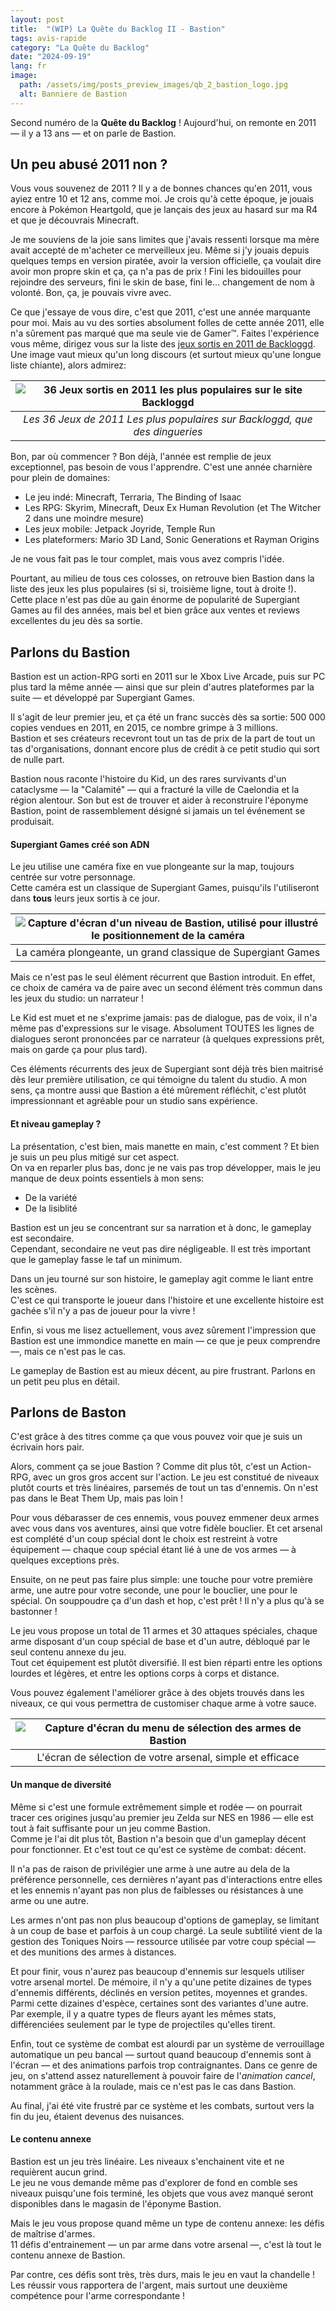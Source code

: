 ```yaml
---
layout: post
title:  "(WIP) La Quête du Backlog II - Bastion"
tags: avis-rapide
category: "La Quête du Backlog"
date: "2024-09-19"
lang: fr
image:
  path: /assets/img/posts_preview_images/qb_2_bastion_logo.jpg
  alt: Banniere de Bastion
---
```


Second numéro de la **Quête du Backlog** ! Aujourd'hui, on remonte en 2011 &mdash; il y a 13 ans &mdash; et on parle de Bastion.

## Un peu abusé 2011 non ?

Vous vous souvenez de 2011 ? Il y a de bonnes chances qu'en 2011, vous ayiez entre 10 et 12 ans, comme moi. Je crois qu'à cette époque, je jouais encore à Pokémon Heartgold, que je lançais des jeux au hasard sur ma R4 et que je découvrais Minecraft. 

Je me souviens de la joie sans limites que j'avais ressenti lorsque ma mère avait accepté de m'acheter ce merveilleux jeu. Même si j'y jouais depuis quelques temps en version piratée, avoir la version officielle, ça voulait dire avoir mon propre skin et ça, ça n'a pas de prix ! Fini les bidouilles pour rejoindre des serveurs, fini le skin de base, fini le... changement de nom à volonté. Bon, ça, je pouvais vivre avec.

Ce que j'essaye de vous dire, c'est que 2011, c'est une année marquante pour moi. Mais au vu des sorties absolument folles de cette année 2011, elle n'a sûrement pas marqué que ma seule vie de Gamer™. Faites l'expérience vous même, dirigez vous sur la liste des [jeux sortis en 2011 de Backloggd](https://www.backloggd.com/games/lib/played/release_year_custom:2011). Une image vaut mieux qu'un long discours (et surtout mieux qu'une longue liste chiante), alors admirez:

|![36 Jeux sortis en 2011 les plus populaires sur le site Backloggd](/assets/img/articles/qb_2_bastion/50_most_popular_2011_games.png)|
|:--:|
| *Les 36 Jeux de 2011 Les plus populaires sur Backloggd, que des dingueries* |

Bon, par où commencer ? Bon déjà, l'année est remplie de jeux exceptionnel, pas besoin de vous l'apprendre. C'est une année charnière pour plein de domaines:
- Le jeu indé: Minecraft, Terraria, The Binding of Isaac
- Les RPG: Skyrim, Minecraft, Deux Ex Human Revolution (et The Witcher 2 dans une moindre mesure)
- Les jeux mobile: Jetpack Joyride, Temple Run
- Les plateformers: Mario 3D Land, Sonic Generations et Rayman Origins

Je ne vous fait pas le tour complet, mais vous avez compris l'idée.

Pourtant, au milieu de tous ces colosses, on retrouve bien Bastion dans la liste des jeux les plus populaires (si si, troisième ligne, tout à droite !).  
Cette place n'est pas dûe au gain énorme de popularité de Supergiant Games au fil des années, mais bel et bien grâce aux ventes et reviews excellentes du jeu dès sa sortie. 

## Parlons du Bastion

Bastion est un action-RPG sorti en 2011 sur le Xbox Live Arcade, puis sur PC plus tard la même année &mdash; ainsi que sur plein d'autres plateformes par la suite &mdash; et développé par Supergiant Games.   

Il s'agit de leur premier jeu, et ça été un franc succès dès sa sortie: 500 000 copies vendues en 2011, en 2015, ce nombre grimpe à 3 millions.  
Bastion et ses créateurs recevront tout un tas de prix de la part de tout un tas d'organisations, donnant encore plus de crédit à ce petit studio qui sort de nulle part.

Bastion nous raconte l'histoire du Kid, un des rares survivants d'un cataclysme &mdash; la "Calamité" &mdash; qui a fracturé la ville de Caelondia et la région alentour.
Son but est de trouver et aider à reconstruire l'éponyme Bastion, point de rassemblement désigné si jamais un tel événement se produisait.

#### Supergiant Games créé son ADN

Le jeu utilise une caméra fixe en vue plongeante sur la map, toujours centrée sur votre personnage.  
Cette caméra est un classique de Supergiant Games, puisqu'ils l'utiliseront dans **tous** leurs jeux sortis à ce jour.

|![Capture d'écran d'un niveau de Bastion, utilisé pour illustré le positionnement de la caméra](/assets/img/articles/qb_2_bastion/gameplay.jpg)|
|:--:|
| La caméra plongeante, un grand classique de Supergiant Games |

Mais ce n'est pas le seul élément récurrent que Bastion introduit.
En effet, ce choix de caméra va de paire avec un second élément très commun dans les jeux du studio: un narrateur !

Le Kid est muet et ne s'exprime jamais: pas de dialogue, pas de voix, il n'a même pas d'expressions sur le visage.
Absolument TOUTES les lignes de dialogues seront prononcées par ce narrateur (à quelques expressions prêt, mais on garde ça pour plus tard).

Ces éléments récurrents des jeux de Supergiant sont déjà très bien maitrisé dès leur première utilisation, ce qui témoigne du talent du studio.
A mon sens, ça montre aussi que Bastion a été mûrement réfléchit, c'est plutôt impressionnant et agréable pour un studio sans expérience.

#### Et niveau gameplay ?

La présentation, c'est bien, mais manette en main, c'est comment ? Et bien je suis un peu plus mitigé sur cet aspect.  
On va en reparler plus bas, donc je ne vais pas trop développer, mais le jeu manque de deux points essentiels à mon sens:
- De la variété
- De la lisiblité

Bastion est un jeu se concentrant sur sa narration et à donc, le gameplay est secondaire.  
Cependant, secondaire ne veut pas dire négligeable. Il est très important que le gameplay fasse le taf un minimum. 

Dans un jeu tourné sur son histoire, le gameplay agit comme le liant entre les scènes.  
C'est ce qui transporte le joueur dans l'histoire et une excellente histoire est gachée s'il n'y a pas de joueur pour la vivre !

Enfin, si vous me lisez actuellement, vous avez sûrement l'impression que Bastion est une immondice manette en main 
&mdash; ce que je peux comprendre &mdash;, mais ce n'est pas le cas.

Le gameplay de Bastion est au mieux décent, au pire frustrant. Parlons en un petit peu plus en détail.

## Parlons de Baston

C'est grâce à des titres comme ça que vous pouvez voir que je suis un écrivain hors pair.

Alors, comment ça se joue Bastion ? Comme dit plus tôt, c'est un Action-RPG, avec un gros gros accent sur l'action.
Le jeu est constitué de niveaux plutôt courts et très linéaires, parsemés de tout un tas d'ennemis. On n'est pas dans le Beat Them Up, mais pas loin !

Pour vous débarasser de ces ennemis, vous pouvez emmener deux armes avec vous dans vos aventures, ainsi que votre fidèle bouclier.
Et cet arsenal est complété d'un coup spécial dont le choix est restreint à votre équipement &mdash; chaque coup spécial étant lié à une de vos armes &mdash; à quelques exceptions près.

Ensuite, on ne peut pas faire plus simple: une touche pour votre première arme, une autre pour votre seconde, une pour le bouclier, une pour le spécial. On souppoudre ça d'un dash et hop, c'est prêt ! Il n'y a plus qu'à se bastonner !

Le jeu vous propose un total de 11 armes et 30 attaques spéciales, chaque arme disposant d'un coup spécial de base et d'un autre, débloqué par le seul contenu annexe du jeu.  
Tout cet équipement est plutôt diversifié. Il est bien réparti entre les options lourdes et légères, et entre les options corps à corps et distance.

Vous pouvez également l'améliorer grâce à des objets trouvés dans les niveaux, ce qui vous permettra de customiser chaque arme à votre sauce.

| ![Capture d'écran du menu de sélection des armes de Bastion](/assets/img/articles/qb_2_bastion/arsenal.jpg) |
|:--:|
| L'écran de sélection de votre arsenal, simple et efficace |


#### Un manque de diversité

Même si c'est une formule extrêmement simple et rodée &mdash; on pourrait tracer ces origines jusqu'au premier jeu Zelda sur NES en 1986 &mdash; elle est tout à fait suffisante pour un jeu comme Bastion.  
Comme je l'ai dit plus tôt, Bastion n'a besoin que d'un gameplay décent pour fonctionner. Et c'est tout ce qu'est ce système de combat: décent.  

Il n'a pas de raison de privilégier une arme à une autre au dela de la préférence personnelle, ces dernières n'ayant pas d'interactions entre elles et les ennemis n'ayant pas non plus de faiblesses ou résistances à une arme ou une autre. 

Les armes n'ont pas non plus beaucoup d'options de gameplay, se limitant à un coup de base et parfois à un coup chargé. La seule subtilité vient de la gestion des Toniques Noirs &mdash; ressource utilisée par votre coup spécial &mdash; et des munitions des armes à distances.

Et pour finir, vous n'aurez pas beaucoup d'ennemis sur lesquels utiliser votre arsenal mortel. De mémoire, il n'y a qu'une petite dizaines de types d'ennemis différents, déclinés en version petites, moyennes et grandes. Parmi cette dizaines d'espèce, certaines sont des variantes d'une autre.  
Par exemple, il y a quatre types de fleurs ayant les mêmes stats, différenciées seulement par le type de projectiles qu'elles tirent.

Enfin, tout ce système de combat est alourdi par un système de verrouillage automatique un peu bancal &mdash; surtout quand beaucoup d'ennemis sont à l'écran &mdash; et des animations parfois trop contraignantes. Dans ce genre de jeu, on s'attend assez naturellement à pouvoir faire de l'*animation cancel*, notamment grâce à la roulade, mais ce n'est pas le cas dans Bastion.

Au final, j'ai été vite frustré par ce système et les combats, surtout vers la fin du jeu, étaient devenus des nuisances. 

#### Le contenu annexe

Bastion est un jeu très linéaire. Les niveaux s'enchainent vite et ne requièrent aucun grind.  
Le jeu ne vous demande même pas d'explorer de fond en comble ses niveaux puisqu'une fois terminé, les objets que vous avez manqué seront disponibles dans le magasin de l'éponyme Bastion.

Mais le jeu vous propose quand même un type de contenu annexe: les défis de maîtrise d'armes.  
11 défis d'entrainement &mdash; un par arme dans votre arsenal &mdash;, c'est là tout le contenu annexe de Bastion.

Par contre, ces défis sont très, très durs, mais le jeu en vaut la chandelle !
Les réussir vous rapportera de l'argent, mais surtout une deuxième compétence pour l'arme correspondante !
